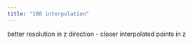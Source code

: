 ```yaml
---
title: "180 interpolation"
---
```

better resolution in z direction - closer interpolated points in z

